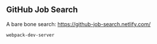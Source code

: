 ## GitHub Job Search

A bare bone search: https://github-job-search.netlify.com/

```bash
webpack-dev-server
```
